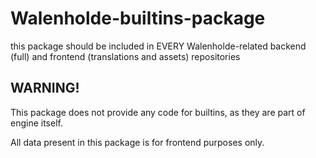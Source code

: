 # Walenholde-builtins-package
this package should be included in EVERY Walenholde-related backend (full) and frontend (translations and assets) repositories

## WARNING!

This package does not provide any code for builtins, as they are part of engine itself.

All data present in this package is for frontend purposes only.
